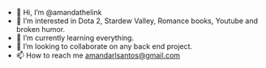- 👋 Hi, I’m @amandathelink
- 👀 I’m interested in Dota 2, Stardew Valley, Romance books, Youtube and broken humor. 
- 🌱 I’m currently learning everything. 
- 💞️ I’m looking to collaborate on any back end project. 
- 📫 How to reach me amandarlsantos@gmail.com

<!---
amandathelink/amandathelink is a ✨ special ✨ repository because its `README.md` (this file) appears on your GitHub profile.
You can click the Preview link to take a look at your changes.
--->
